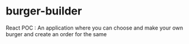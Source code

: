 # burger-builder
React POC : An application where you can choose and make your own burger and create an order for the same
